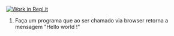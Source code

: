 [![Work in Repl.it](https://classroom.github.com/assets/work-in-replit-14baed9a392b3a25080506f3b7b6d57f295ec2978f6f33ec97e36a161684cbe9.svg)](https://classroom.github.com/online_ide?assignment_repo_id=4215573&assignment_repo_type=AssignmentRepo)
1) Faça um programa que ao ser chamado via browser retorna a mensagem "Hello world !"